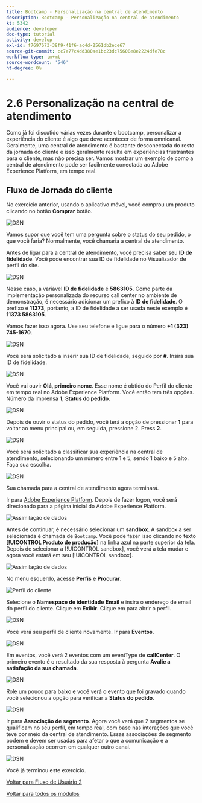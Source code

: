 ```yaml
---
title: Bootcamp - Personalização na central de atendimento
description: Bootcamp - Personalização na central de atendimento
kt: 5342
audience: developer
doc-type: tutorial
activity: develop
exl-id: f7697673-38f9-41f6-ac4d-2561db2ece67
source-git-commit: cc7a77c4dd380ae1bc23dc75608e8e2224dfe78c
workflow-type: tm+mt
source-wordcount: '546'
ht-degree: 0%

---
```


# 2.6 Personalização na central de atendimento

Como já foi discutido várias vezes durante o bootcamp, personalizar a experiência do cliente é algo que deve acontecer de forma omnicanal. Geralmente, uma central de atendimento é bastante desconectada do resto da jornada do cliente e isso geralmente resulta em experiências frustrantes para o cliente, mas não precisa ser. Vamos mostrar um exemplo de como a central de atendimento pode ser facilmente conectada ao Adobe Experience Platform, em tempo real.

## Fluxo de Jornada do cliente

No exercício anterior, usando o aplicativo móvel, você comprou um produto clicando no botão **Comprar** botão.

![DSN](./images/app20.png)

Vamos supor que você tem uma pergunta sobre o status do seu pedido, o que você faria? Normalmente, você chamaria a central de atendimento.

Antes de ligar para a central de atendimento, você precisa saber seu **ID de fidelidade**. Você pode encontrar sua ID de fidelidade no Visualizador de perfil do site.

![DSN](./images/cc1.png)

Nesse caso, a variável **ID de fidelidade** é **5863105**. Como parte da implementação personalizada do recurso call center no ambiente de demonstração, é necessário adicionar um prefixo à **ID de fidelidade**. O prefixo é **11373**, portanto, a ID de fidelidade a ser usada neste exemplo é **11373 5863105**.

Vamos fazer isso agora. Use seu telefone e ligue para o número **+1 (323) 745-1670**.

![DSN](./images/cc2.png)

Você será solicitado a inserir sua ID de fidelidade, seguido por **#**. Insira sua ID de fidelidade.

![DSN](./images/cc3.png)

Você vai ouvir **Olá, primeiro nome**. Esse nome é obtido do Perfil do cliente em tempo real no Adobe Experience Platform. Você então tem três opções. Número da imprensa **1**, **Status do pedido**.

![DSN](./images/cc4.png)

Depois de ouvir o status do pedido, você terá a opção de pressionar **1** para voltar ao menu principal ou, em seguida, pressione 2. Press **2**.

![DSN](./images/cc5.png)

Você será solicitado a classificar sua experiência na central de atendimento, selecionando um número entre 1 e 5, sendo 1 baixo e 5 alto. Faça sua escolha.

![DSN](./images/cc6.png)

Sua chamada para a central de atendimento agora terminará.

Ir para [Adobe Experience Platform](https://experience.adobe.com/platform). Depois de fazer logon, você será direcionado para a página inicial do Adobe Experience Platform.

![Assimilação de dados](./images/home.png)

Antes de continuar, é necessário selecionar um **sandbox**. A sandbox a ser selecionada é chamada de ``Bootcamp``. Você pode fazer isso clicando no texto **[!UICONTROL Produto de produção]** na linha azul na parte superior da tela. Depois de selecionar a [!UICONTROL sandbox], você verá a tela mudar e agora você estará em seu [!UICONTROL sandbox].

![Assimilação de dados](./images/sb1.png)

No menu esquerdo, acesse **Perfis** e **Procurar**.

![Perfil do cliente](./images/homemenu.png)

Selecione o **Namespace de identidade** **Email** e insira o endereço de email do perfil do cliente. Clique em **Exibir**. Clique em para abrir o perfil.

![DSN](./images/cc7.png)

Você verá seu perfil de cliente novamente. Ir para **Eventos**.

![DSN](./images/cc8.png)

Em eventos, você verá 2 eventos com um eventType de **callCenter**. O primeiro evento é o resultado da sua resposta à pergunta **Avalie a satisfação da sua chamada**.

![DSN](./images/cc9.png)

Role um pouco para baixo e você verá o evento que foi gravado quando você selecionou a opção para verificar a **Status do pedido**.

![DSN](./images/cc10.png)

Ir para **Associação de segmento**. Agora você verá que 2 segmentos se qualificam no seu perfil, em tempo real, com base nas interações que você teve por meio da central de atendimento. Essas associações de segmento podem e devem ser usadas para afetar o que a comunicação e a personalização ocorrem em qualquer outro canal.

![DSN](./images/cc11.png)

Você já terminou este exercício.

[Voltar para Fluxo de Usuário 2](./uc2.md)

[Voltar para todos os módulos](../../overview.md)
